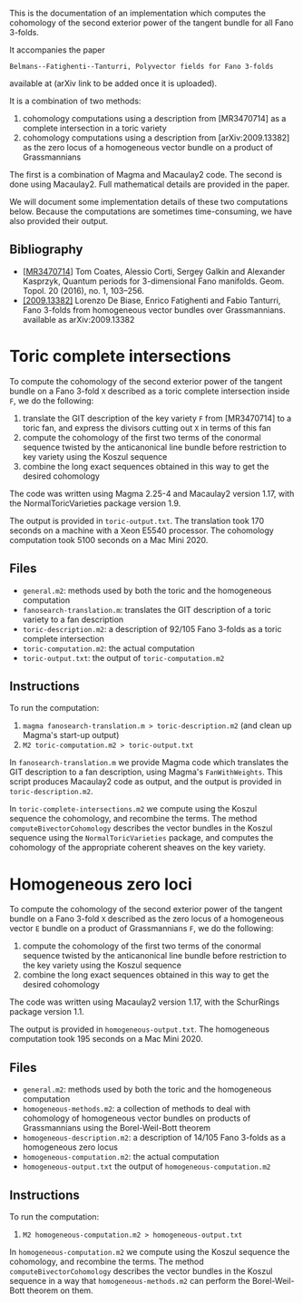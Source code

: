 This is the documentation of an implementation which computes the cohomology of the second exterior power of the tangent bundle for all Fano 3-folds.

It accompanies the paper

    Belmans--Fatighenti--Tanturri, Polyvector fields for Fano 3-folds

available at (arXiv link to be added once it is uploaded).


It is a combination of two methods:

1) cohomology computations using a description from [MR3470714] as a complete intersection in a toric variety
2) cohomology computations using a description from [arXiv:2009.13382] as the zero locus of a homogeneous vector bundle on a product of Grassmannians

The first is a combination of Magma and Macaulay2 code. The second is done using Macaulay2. Full mathematical details are provided in the paper.

We will document some implementation details of these two computations below. Because the computations are sometimes time-consuming, we have also provided their output.

Bibliography
------------
* [[MR3470714](https://mathscinet.ams.org/mathscinet-getitem?mr=3470714)] Tom Coates, Alessio Corti, Sergey Galkin and Alexander Kasprzyk, Quantum periods for 3-dimensional Fano manifolds. Geom. Topol. 20 (2016), no. 1, 103–256.
* [[2009.13382]](https://arxiv.org/abs/2009.13382) Lorenzo De Biase, Enrico Fatighenti and Fabio Tanturri, Fano 3-folds from homogeneous vector bundles over Grassmannians. available as arXiv:2009.13382


Toric complete intersections
============================
To compute the cohomology of the second exterior power of the tangent bundle on a Fano 3-fold `X` described as a toric complete intersection inside `F`, we do the following:

1) translate the GIT description of the key variety `F` from [MR3470714] to a toric fan, and express the divisors cutting out `X` in terms of this fan
2) compute the cohomology of the first two terms of the conormal sequence twisted by the anticanonical line bundle before restriction to key variety using the Koszul sequence
3) combine the long exact sequences obtained in this way to get the desired cohomology

The code was written using Magma 2.25-4 and Macaulay2 version 1.17, with the NormalToricVarieties package version 1.9.

The output is provided in `toric-output.txt`. The translation took 170 seconds on a machine with a Xeon E5540 processor. The cohomology computation took 5100 seconds on a Mac Mini 2020.

Files
-----
* `general.m2`: methods used by both the toric and the homogeneous computation
* `fanosearch-translation.m`: translates the GIT description of a toric variety to a fan description
* `toric-description.m2`: a description of 92/105 Fano 3-folds as a toric complete intersection
* `toric-computation.m2`: the actual computation
* `toric-output.txt`: the output of `toric-computation.m2`

Instructions
------------
To run the computation:

1. `magma fanosearch-translation.m > toric-description.m2` (and clean up Magma's start-up output)
2. `M2 toric-computation.m2 > toric-output.txt`

In `fanosearch-translation.m` we provide Magma code which translates the GIT description to a fan description, using Magma's `FanWithWeights`. This script produces Macaulay2 code as output, and the output is provided in `toric-description.m2`.

In `toric-complete-intersections.m2` we compute using the Koszul sequence the cohomology, and recombine the terms. The method `computeBivectorCohomology` describes the vector bundles in the Koszul sequence using the `NormalToricVarieties` package, and computes the cohomology of the appropriate coherent sheaves on the key variety.


Homogeneous zero loci
=====================
To compute the cohomology of the second exterior power of the tangent bundle on a Fano 3-fold `X` described as the zero locus of a homogeneous vector `E` bundle on a product of Grassmannians `F`, we do the following:

1) compute the cohomology of the first two terms of the conormal sequence twisted by the anticanonical line bundle before restriction to the key variety using the Koszul sequence
2) combine the long exact sequences obtained in this way to get the desired cohomology

The code was written using Macaulay2 version 1.17, with the SchurRings package version 1.1.

The output is provided in `homogeneous-output.txt`. The homogeneous computation took 195 seconds on a Mac Mini 2020.


Files
-----
* `general.m2`: methods used by both the toric and the homogeneous computation
* `homogeneous-methods.m2`: a collection of methods to deal with cohomology of homogeneous vector bundles on products of Grassmannians using the Borel-Weil-Bott theorem
* `homogeneous-description.m2`: a description of 14/105 Fano 3-folds as a homogeneous zero locus
* `homogeneous-computation.m2`: the actual computation
* `homogeneous-output.txt` the output of `homogeneous-computation.m2`

Instructions
------------

To run the computation:

1. `M2 homogeneous-computation.m2 > homogeneous-output.txt`

In `homogeneous-computation.m2` we compute using the Koszul sequence the cohomology, and recombine the terms. The method `computeBivectorCohomology` describes the vector bundles in the Koszul sequence in a way that `homogeneous-methods.m2` can perform the Borel-Weil-Bott theorem on them.

